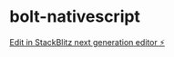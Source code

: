 # bolt-nativescript

[Edit in StackBlitz next generation editor ⚡️](https://stackblitz.com/~/github.com/mweinbach/bolt-nativescript)